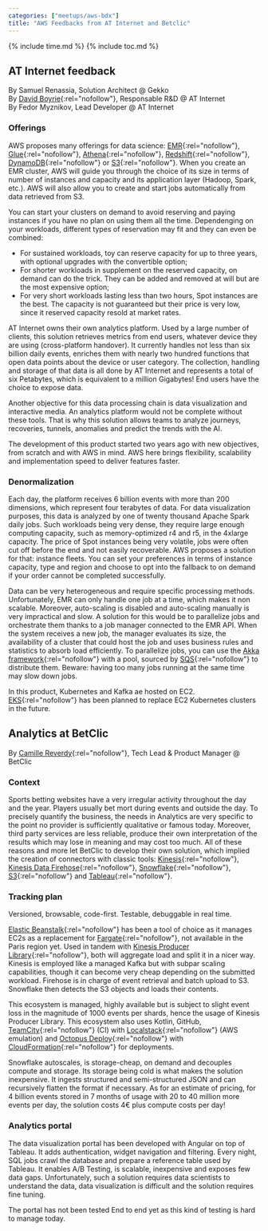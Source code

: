 ```yaml
---
categories: ["meetups/aws-bdx"]
title: "AWS Feedbacks from AT Internet and Betclic"
---
```


{% include time.md %}
{% include toc.md %}

## AT Internet feedback
By Samuel Renassia, Solution Architect @ Gekko  
By [David Boyrie](https://twitter.com/dboyrie){:rel="nofollow"}, Responsable R&D @ AT Internet  
By Fedor Myznikov, Lead Developer @ AT Internet

### Offerings

AWS proposes many offerings for data science: [EMR](https://aws.amazon.com/emr/){:rel="nofollow"}, [Glue](https://aws.amazon.com/glue/){:rel="nofollow"},
[Athena](https://aws.amazon.com/athena/){:rel="nofollow"}, [Redshift](https://aws.amazon.com/redshift/){:rel="nofollow"},
[DynamoDB](https://aws.amazon.com/dynamodb/){:rel="nofollow"} or [S3](https://aws.amazon.com/s3/){:rel="nofollow"}. When
you create an EMR cluster, AWS will guide you through the choice of its size in terms of number of instances and
capacity and its application layer (Hadoop, Spark, etc.). AWS will also allow you to create and start jobs automatically
from data retrieved from S3.

You can start your clusters on demand to avoid reserving and paying instances if you have no plan on using them all the
time. Dependenging on your workloads, different types of reservation may fit and they can even be combined:
- For sustained workloads, toy can reserve capacity for up to three years, with optional upgrades with the convertible
  option;
- For shorter workloads in supplement on the reserved capacity, on demand can do the trick. They can be added and
  removed at will but are the most expensive option;
- For very short workloads lasting less than two hours, Spot instances are the best. The capacity is not guaranteed but
  their price is very low, since it reserved capacity resold at market rates.

AT Internet owns their own analytics platform. Used by a large number of clients, this solution retrieves metrics from
end users, whatever device they are using (cross-platform handover). It currently handles not less than six billion
daily events, enriches them with nearly two hundred functions that open data points about the device or user category.
The collection, handling and storage of that data is all done by AT Internet and represents a total of six Petabytes,
which is equivalent to a million Gigabytes! End users have the choice to expose data.

Another objective for this data processing chain is data visualization and interactive media. An analytics platform
would not be complete without these tools. That is why this solution allows teams to analyze journeys, recoveries,
tunnels, anomalies and predict the trends with the AI.

The development of this product started two years ago with new objectives, from scratch and with AWS in mind. AWS here
brings flexibility, scalability and implementation speed to deliver features faster.

### Denormalization

Each day, the platform receives 6 billion events with more than 200 dimensions, which represent four terabytes of data.
For data visualization purposes, this data is analyzed by one of twenty thousand Apache Spark daily jobs. Such workloads
being very dense, they require large enough computing capacity, such as memory-optimized r4 and r5, in the 4xlarge
capacity. The price of Spot instances being very volatile, jobs were often cut off before the end and not easily
recoverable. AWS proposes a solution for that: instance fleets. You can set your preferences in terms of instance
capacity, type and region and choose to opt into the fallback to on demand if your order cannot be completed
successfully.

Data can be very heterogeneous and require specific processing methods. Unfortunately, EMR can only handle one job at a
time, which makes it non scalable. Moreover, auto-scaling is disabled and auto-scaling manually is very impractical and
slow. A solution for this would be to parallelize jobs and orchestrate them thanks to a job manager connected to the EMR
API. When the system receives a new job, the manager evaluates its size, the availability of a cluster that could host
the job and uses business rules and statistics to absorb load efficiently. To parallelize jobs, you can use the [Akka framework](https://akka.io/){:rel="nofollow"}
with a pool, sourced by [SQS](https://aws.amazon.com/sqs/){:rel="nofollow"} to distribute them. Beware: having too many
jobs running at the same time may slow down jobs.

In this product, Kubernetes and Kafka ae hosted on EC2. [EKS](https://aws.amazon.com/eks/){:rel="nofollow"} has been
planned to replace EC2 Kubernetes clusters in the future.

## Analytics at BetClic
By [Camille Reverdy](https://twitter.com/camillereverdy){:rel="nofollow"}, Tech Lead & Product Manager @ BetClic

### Context

Sports betting websites have a very irregular activity throughout the day and the year. Players usually bet mort during
events and outside the day. To precisely quantify the business, the needs in Analytics are very specific to the point no
provider is sufficiently qualitative or famous today. Moreover, third party services are less reliable, produce their
own interpretation of the results which may lose in meaning and may cost too much. All of these reasons and more let
BetClic to develop their own solution, which implied the creation of connectors with classic tools: [Kinesis](https://aws.amazon.com/kinesis/){:rel="nofollow"},
[Kinesis Data Firehose](https://aws.amazon.com/kinesis/data-firehose/){:rel="nofollow"}, [Snowflake](https://www.snowflake.com/){:rel="nofollow"},
[S3](https://aws.amazon.com/s3/){:rel="nofollow"} and [Tableau](https://www.tableau.com/){:rel="nofollow"}.

### Tracking plan

Versioned, browsable, code-first. Testable, debuggable in real time.

[Elastic Beanstalk](https://aws.amazon.com/elasticbeanstalk/){:rel="nofollow"} has been a tool of choice as it manages
EC2s as a replacement for [Fargate](https://aws.amazon.com/fargate/){:rel="nofollow"}, not available in the Paris region
yet. Used in tandem with [Kinesis Producer Library](https://github.com/awslabs/amazon-kinesis-producer){:rel="nofollow"},
both will aggregate load and split it in a nicer way. Kinesis is employed like a managed Kafka but with subpar scaling
capabilities, though it can become very cheap depending on the submitted workload. Firehose is in charge of event
retrieval and batch upload to S3. Snowflake then detects the S3 objects and loads their contents.

This ecosystem is managed, highly available but is subject to slight event loss in the magnitude of 1000 events per
shards, hence the usage of Kinesis Producer Library. This ecosystem also uses Kotlin, GitHub, [TeamCity](https://www.jetbrains.com/teamcity/){:rel="nofollow"}
(CI) with [Localstack](https://localstack.cloud/){:rel="nofollow"} (AWS emulation) and [Octopus Deploy](https://octopus.com/){:rel="nofollow"}
with [CloudFormation](https://aws.amazon.com/cloudformation/){:rel="nofollow"} for deployments.

Snowflake autoscales, is storage-cheap, on demand and decouples compute and storage. Its storage being cold is what
makes the solution inexpensive. It ingests structured and semi-structured JSON and can recursively flatten the format if
necessary. As for an estimate of pricing, for 4 billion events stored in 7 months of usage with 20 to 40 million more
events per day, the solution costs 4€ plus compute costs per day!

### Analytics portal

The data visualization portal has been developed with Angular on top of Tableau. It adds authentication, widget
navigation and filtering. Every night, SQL jobs crawl the database and prepare a reference table used by Tableau. It
enables A/B Testing, is scalable, inexpensive and exposes few data gaps. Unfortunately, such a solution requires data
scientists to understand the data, data visualization is difficult and the solution requires fine tuning.

The portal has not been tested End to end yet as this kind of testing is hard to manage today.
